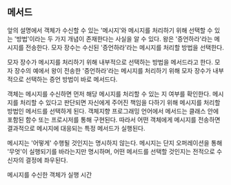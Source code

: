 ## 메서드
앞의 설명에서 객체가 수신할 수 있는 '메시지'와 메시지를 처리하기 위해 선택할 수 있는 '방법'이라는 두 가지 개념이 존재한다는 사실을 알 수 있다. 왕은 '증언하라'라는 메시지를 전송한다. 모자 장수는 수신된 '증언하라'라는 메시지를 처리할 방법을 선택한다.

모자 장수가 메시지를 처리하기 위해 내부적으로 선택하는 방법을 메서드라고 한다. 모자 장수의 예에서 왕이 전송한 '증언하라'라는 메시지를 처리하기 위해 모자 장수가 내부적으로 선택하는 증언 방법이 바로 메서드다. 

객체는 메시지를 수신하면 먼저 해당 메시지를 처리할 수 있는 지 여부를 확인한다. 메시지를 처리할 수 있다고 판단되면 자신에게 주어진 책임을 다하기 위해 메시지를 처리할 방법인 메서드를 선택하게 된다. 객체지향 프로그래밍 언어에서 메서드는 클래스 안에 포함된 함수 또는 프로시저를 통해 구현된다. 따라서 어떤 객체에게 메시지를 전송하면 결과적으로 메시지에 대응되는 특정 메서드가 실행된다.

메시지는 '어떻게' 수행될 것인지는 명시하지 않는다. 메시지는 단지 오퍼레이션을 통해 '무엇'이 실행되기를 바라는지만 명시하며, 어떤 메서드를 선택할 것인지는 전적으로 수신자의 결정에 좌우된다.

메시지를 수신한 객체가 실행 시간